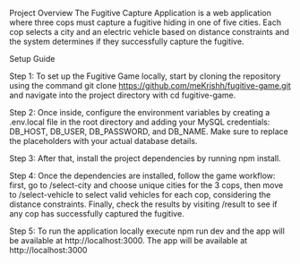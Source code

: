 Project Overview
The Fugitive Capture Application is a web application where three cops must capture a fugitive hiding in one of five cities. Each cop selects a city and an electric vehicle based on distance constraints and the system determines if they successfully capture the fugitive.

Setup Guide

Step 1: To set up the Fugitive Game locally, start by cloning the repository using the command git clone https://github.com/meKrishh/fugitive-game.git and navigate into the project directory with cd fugitive-game.

Step 2: Once inside, configure the environment variables by creating a .env.local file in the root directory and adding your MySQL credentials: DB_HOST, DB_USER, DB_PASSWORD, and DB_NAME. Make sure to replace the placeholders with your actual database details.

Step 3: After that, install the project dependencies by running npm install.

Step 4: Once the dependencies are installed, follow the game workflow: first, go to /select-city and choose unique cities for the 3 cops, then move to /select-vehicle to select valid vehicles for each cop, considering the distance constraints. Finally, check the results by visiting /result to see if any cop has successfully captured the fugitive.

Step 5: To run the application locally execute npm run dev and the app will be available at http://localhost:3000.
The app will be available at http://localhost:3000
